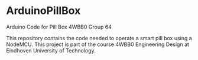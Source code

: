 # ArduinoPillBox
Arduino Code for Pill Box 4WBB0 Group 64

This repository contains the code needed to operate a smart pill box using a NodeMCU. This project is part of the course 4WBB0 Engineering Design at Eindhoven University of Technology.
